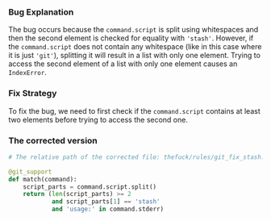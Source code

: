 ### Bug Explanation
The bug occurs because the `command.script` is split using whitespaces and then the second element is checked for equality with `'stash'`. However, if the `command.script` does not contain any whitespace (like in this case where it is just `'git'`), splitting it will result in a list with only one element. Trying to access the second element of a list with only one element causes an `IndexError`.

### Fix Strategy
To fix the bug, we need to first check if the `command.script` contains at least two elements before trying to access the second one.

### The corrected version
```python
# The relative path of the corrected file: thefuck/rules/git_fix_stash.py

@git_support
def match(command):
    script_parts = command.script.split()
    return (len(script_parts) >= 2
            and script_parts[1] == 'stash'
            and 'usage:' in command.stderr)
```